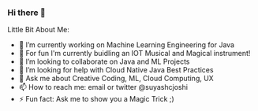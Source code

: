 ### Hi there 👋

<!--
**suyashjoshi/suyashjoshi** is a ✨ _special_ ✨ repository because its `README.md` (this file) appears on your GitHub profile.
-->

Little Bit About Me:

- 🔭 I’m currently working on Machine Learning Engineering for Java
- 🌱 For fun I'm currently buidling an IOT Musical and Magical instrument!
- 👯 I’m looking to collaborate on Java and ML Projects
- 🤔 I’m looking for help with Cloud Native Java Best Practices
- 💬 Ask me about Creative Coding, ML, Cloud Computing, UX
- 📫 How to reach me: email or twitter @suyashcjoshi
- ⚡ Fun fact: Ask me to show you a Magic Trick ;)

